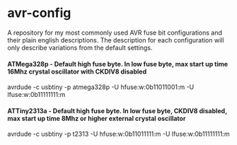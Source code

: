 # avr-config

A repository for my most commonly used AVR fuse bit configurations and their plain english descriptions.  The description for each configuration will only describe variations from the default settings.

#### ATMega328p - Default high fuse byte.  In low fuse byte, max start up time 16Mhz crystal oscillator with CKDIV8 disabled

avrdude -c usbtiny -p atmega328p -U hfuse:w:0b11011001:m -U lfuse:w:0b11111111:m

#### ATTiny2313a - Default high fuse byte.  In low fuse byte, CKDIV8 disabled, max start up time 8Mhz or higher external crystal oscillator
avrdude -c usbtiny -p t2313 -U hfuse:w:0b11011111:m -U lfuse:w:0b11111111:m
